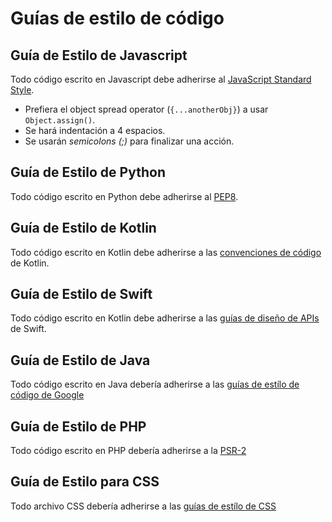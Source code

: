 # Guías de estilo de código

## Guía de Estilo de Javascript

Todo código escrito en Javascript debe adherirse al [JavaScript Standard Style](https://standardjs.com/).

* Prefiera el object spread operator (`{...anotherObj}`) a usar `Object.assign()`.
* Se hará indentación a 4 espacios.
* Se usarán _semicolons (;)_ para finalizar una acción.

## Guía de Estilo de Python

Todo código escrito en Python debe adherirse al [PEP8](https://www.python.org/dev/peps/pep-0008/).

## Guía de Estilo de Kotlin

Todo código escrito en Kotlin debe adherirse a las [convenciones de código](https://kotlinlang.org/docs/reference/coding-conventions.html) de Kotlin.

## Guía de Estilo de Swift

Todo código escrito en Kotlin debe adherirse a las [guías de diseño de APIs](https://swift.org/documentation/api-design-guidelines/) de Swift.

## Guía de Estilo de Java

Todo código escrito en Java debería adherirse a las [guías de estílo de código de Google](https://google.github.io/styleguide/javaguide.html)

## Guía de Estilo de PHP

Todo código escrito en PHP debería adherirse a la [PSR-2](https://www.php-fig.org/psr/psr-2/)

## Guía de Estilo para CSS

Todo archivo CSS debería adherirse a las [guías de estílo de CSS](https://cssguidelin.es/)
